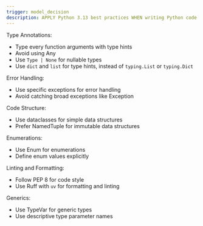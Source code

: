 ```yaml
---
trigger: model_decision
description: APPLY Python 3.13 best practices WHEN writing Python code to ensure type safety, readability, and maintainability.
---
```


Type Annotations:
- Type every function arguments with type hints
- Avoid using Any
- Use `Type | None` for nullable types
- Use `dict` and `list` for type hints, instead of `typing.List` or `typing.Dict`

Error Handling:
- Use specific exceptions for error handling
- Avoid catching broad exceptions like Exception

Code Structure:
- Use dataclasses for simple data structures
- Prefer NamedTuple for immutable data structures

Enumerations:
- Use Enum for enumerations
- Define enum values explicitly

Linting and Formatting:
- Follow PEP 8 for code style
- Use Ruff with `uv` for formatting and linting

Generics:
- Use TypeVar for generic types
- Use descriptive type parameter names